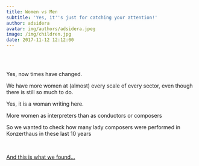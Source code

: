 ```yaml
---
title: Women vs Men
subtitle: 'Yes, it''s just for catching your attention!'
author: adsidera
avatar: img/authors/adsidera.jpeg
image: /img/children.jpg
date: 2017-11-12 12:12:00
---
```



### &nbsp;

Yes, now times have changed.

We have more women at (almost) every scale of every sector, even though there is still so much to do.

Yes, it is a woman writing here.

More women as interpreters than as conductors or composers

So we wanted to check how many lady composers were performed in Konzerthaus in these last 10 years

&nbsp;

[And this is what we found...](/womenormen.html)